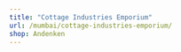 ```yaml
---
title: "Cottage Industries Emporium"
url: /mumbai/cottage-industries-emporium/
shop: Andenken
---
```

